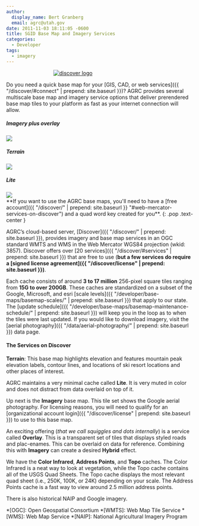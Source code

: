 ```yaml
---
author:
  display_name: Bert Granberg
  email: agrc@utah.gov
date: 2011-11-03 18:11:05 -0600
title: SGID Base Map and Imagery Services
categories:
  - Developer
tags:
  - imagery
---
```

<style type="text/css">
#logo {
  max-width: 250px;
  margin: 0 auto;
}
</style>
<div id="logo">
  <a href="{{ "/discover/" | prepend: site.baseurl }}"><img src="{{ "/discover/images/discover-logo.png" | prepend: site.baseurl }}" alt="discover logo" /></a>
</div>

Do you need a quick base map for your [GIS, CAD, or web services]({{ "/discover/#connect" | prepend: site.baseurl }})? AGRC provides several multiscale base map and imagery service options that deliver prerendered base map tiles to your platform as fast as your internet connection will allow.

<div class="grid">
  <div class="grid__col grid__col--1-of-3 text-center">
      <h5 class="text-center">Imagery plus overlay</h5>
      <img src="{{ "/images/stgeorge_hybrid_basemap.png" | prepend: site.baseurl }}" class="outline">
  </div>
  <div class="grid__col grid__col--1-of-3 text-center">
      <h5 class="text-center">Terrain</h5>
      <img src="{{ "/images/brianhead_terrain_basemap.png" | prepend: site.baseurl }}" class="outline">
  </div>
  <div class="grid__col grid__col--1-of-3 text-center">
      <h5 class="text-center">Lite</h5>
      <img src="{{ "/images/provo_lite_basemap.png" | prepend: site.baseurl }}" class="outline">
  </div>
</div>
<i class="fas fa-exclamation-triangle"></i> **If you want to use the AGRC base maps, you'll need to have a [free account]({{ "/discover/" | prepend: site.baseurl }} "#web-mercator-services-on-discover") and a quad word key created for you**. <i class="fas fa-exclamation-triangle"></i>
{: .pop .text-center }

AGRC’s cloud-based server, [Discover]({{ "/discover/" | prepend: site.baseurl }}), provides imagery and base map services in an OGC standard WMTS and WMS in the Web Mercator WGS84 projection (wkid: 3857). Discover offers over [20 services]({{ "/discover/#services" | prepend: site.baseurl }}) that are free to use (**but a few services do require a [signed license agreement]({{ "/discover/license" | prepend: site.baseurl }})**.

<i class="fas fa-fw fa-info-circle"></i> Each cache consists of around **3 to 17 million** 256-pixel square tiles ranging from **15G to over 200GB**. These caches are standardized on a subset of the Google, Microsoft, and esri [scale levels]({{ "/developer/base-maps/basemap-scales/" | prepend: site.baseurl }}) that apply to our state. The [update schedule]({{ "/developer/base-maps/basemap-maintenance-schedule/" | prepend: site.baseurl }}) will keep you in the loop as to when the tiles were last updated. If you would like to download imagery, visit the [aerial photography]({{ "/data/aerial-photography/" | prepend: site.baseurl }}) data page.

#### The Services on Discover

<i class="fas fa-fw fa-map"></i> **Terrain**: This base map highlights elevation and features mountain peak elevation labels, contour lines, and locations of ski resort locations and other places of interest.

<i class="fas fa-fw fa-map"></i> AGRC maintains a very minimal cache called **Lite**. It is very muted in color and does not distract from data overlaid on top of it.

<i class="fas fa-fw fa-map"></i> Up next is the **Imagery** base map. This tile set shows the Google aerial photography. For licensing reasons, you will need to qualify for an [organizational account login]({{ "/discover/license" | prepend: site.baseurl }}) to use to this base map.

<i class="fas fa-fw fa-map"></i> An exciting offering (_that we call squiggles and dots internally_) is a service called **Overlay**. This is a transparent set of tiles that displays styled roads and plac-enames. This can be overlaid on data for reference. Combining this with **Imagery** can create a desired **Hybrid** effect.

<i class="fas fa-fw fa-map"></i> We have the **Color Infrared**, **Address Points**, and **Topo** caches. The Color Infrared is a neat way to look at vegetation, while the Topo cache contains all of the USGS Quad Sheets. The Topo cache displays the most relevant quad sheet (i.e., 250K, 100K, or 24K) depending on your scale. The Address Points cache is a fast way to view around 2.5 million address points.

<i class="fas fa-fw fa-map"></i> There is also historical NAIP and Google imagery.


*[OGC]: Open Geospatial Consortium
*[WMTS]: Web Map Tile Service
*[WMS]: Web Map Service
*[NAIP]: National Agricultural Imagery Program
